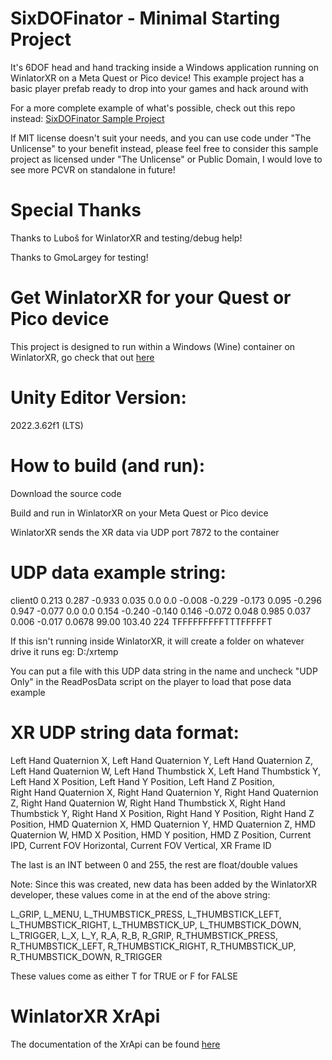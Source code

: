 # SixDOFinator - Minimal Starting Project

It's 6DOF head and hand tracking inside a Windows application running on WinlatorXR on a Meta Quest or Pico device! This example project has a basic player prefab ready to drop into your games and hack around with

For a more complete example of what's possible, check out this repo instead: [SixDOFinator Sample Project](https://github.com/bigelod/SixDOFinator_SampleProject.git)

If MIT license doesn't suit your needs, and you can use code under "The Unlicense" to your benefit instead, please feel free to consider this sample project as licensed under "The Unlicense" or Public Domain, I would love to see more PCVR on standalone in future!

# Special Thanks

Thanks to Luboš for WinlatorXR and testing/debug help!

Thanks to GmoLargey for testing!

# Get WinlatorXR for your Quest or Pico device

This project is designed to run within a Windows (Wine) container on WinlatorXR, go check that out [here](https://github.com/lvonasek/WinlatorXR)

# Unity Editor Version: 
2022.3.62f1 (LTS)

# How to build (and run):

Download the source code

Build and run in WinlatorXR on your Meta Quest or Pico device


WinlatorXR sends the XR data via UDP port 7872 to the container

# UDP data example string:

client0 0.213 0.287 -0.933 0.035 0.0 0.0 -0.008 -0.229 -0.173 0.095 -0.296 0.947 -0.077 0.0 0.0 0.154 -0.240 -0.140 0.146 -0.072 0.048 0.985 0.037 0.006 -0.017 0.0678 99.00 103.40 224 TFFFFFFFFFTTTFFFFFT

If this isn't running inside WinlatorXR, it will create a folder on whatever drive it runs eg: D:/xrtemp

You can put a file with this UDP data string in the name and uncheck "UDP Only" in the ReadPosData script on the player to load that pose data example

# XR UDP string data format:

Left Hand Quaternion X, Left Hand Quaternion Y, Left Hand Quaternion Z, Left Hand Quaternion W, 
Left Hand Thumbstick X, Left Hand Thumbstick Y, Left Hand X Position, Left Hand Y Position, Left Hand Z Position,  
Right Hand Quaternion X, Right Hand Quaternion Y, Right Hand Quaternion Z, Right Hand Quaternion W, 
Right Hand Thumbstick X, Right Hand Thumbstick Y, Right Hand X Position, Right Hand Y Position, Right Hand Z Position,
HMD Quaternion X, HMD Quaternion Y, HMD Quaternion Z, HMD Quaternion W, 
HMD X Position, HMD Y position, HMD Z Position, Current IPD, Current FOV Horizontal, Current FOV Vertical,
XR Frame ID

The last is an INT between 0 and 255, the rest are float/double values

Note: Since this was created, new data has been added by the WinlatorXR developer, these values come in at the end of the above string:

L_GRIP, L_MENU, L_THUMBSTICK_PRESS, L_THUMBSTICK_LEFT, L_THUMBSTICK_RIGHT, L_THUMBSTICK_UP, L_THUMBSTICK_DOWN, L_TRIGGER, L_X, L_Y,
R_A, R_B, R_GRIP, R_THUMBSTICK_PRESS, R_THUMBSTICK_LEFT, R_THUMBSTICK_RIGHT, R_THUMBSTICK_UP, R_THUMBSTICK_DOWN, R_TRIGGER

These values come as either T for TRUE or F for FALSE

# WinlatorXR XrApi

The documentation of the XrApi can be found [here](https://github.com/lvonasek/WinlatorXR/releases/tag/winlatorxr_cmod_v13_11)
